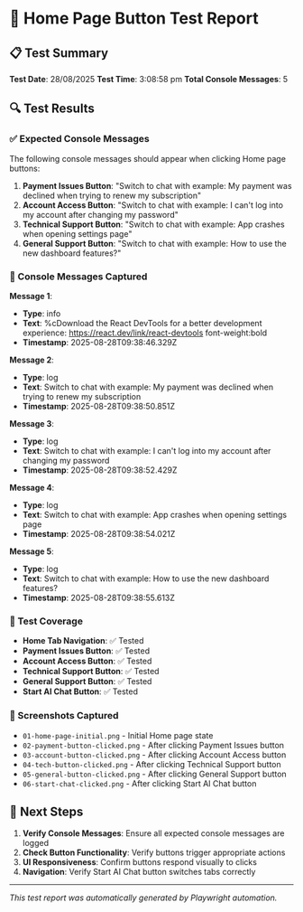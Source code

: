 # 🧪 Home Page Button Test Report

## 📋 Test Summary

**Test Date**: 28/08/2025
**Test Time**: 3:08:58 pm
**Total Console Messages**: 5

## 🔍 Test Results

### ✅ Expected Console Messages

The following console messages should appear when clicking Home page buttons:

1. **Payment Issues Button**: "Switch to chat with example: My payment was declined when trying to renew my subscription"
2. **Account Access Button**: "Switch to chat with example: I can't log into my account after changing my password"
3. **Technical Support Button**: "Switch to chat with example: App crashes when opening settings page"
4. **General Support Button**: "Switch to chat with example: How to use the new dashboard features?"

### 📝 Console Messages Captured


**Message 1**:
- **Type**: info
- **Text**: %cDownload the React DevTools for a better development experience: https://react.dev/link/react-devtools font-weight:bold
- **Timestamp**: 2025-08-28T09:38:46.329Z


**Message 2**:
- **Type**: log
- **Text**: Switch to chat with example: My payment was declined when trying to renew my subscription
- **Timestamp**: 2025-08-28T09:38:50.851Z


**Message 3**:
- **Type**: log
- **Text**: Switch to chat with example: I can't log into my account after changing my password
- **Timestamp**: 2025-08-28T09:38:52.429Z


**Message 4**:
- **Type**: log
- **Text**: Switch to chat with example: App crashes when opening settings page
- **Timestamp**: 2025-08-28T09:38:54.021Z


**Message 5**:
- **Type**: log
- **Text**: Switch to chat with example: How to use the new dashboard features?
- **Timestamp**: 2025-08-28T09:38:55.613Z


### 🎯 Test Coverage

- **Home Tab Navigation**: ✅ Tested
- **Payment Issues Button**: ✅ Tested
- **Account Access Button**: ✅ Tested
- **Technical Support Button**: ✅ Tested
- **General Support Button**: ✅ Tested
- **Start AI Chat Button**: ✅ Tested

### 📸 Screenshots Captured

- `01-home-page-initial.png` - Initial Home page state
- `02-payment-button-clicked.png` - After clicking Payment Issues button
- `03-account-button-clicked.png` - After clicking Account Access button
- `04-tech-button-clicked.png` - After clicking Technical Support button
- `05-general-button-clicked.png` - After clicking General Support button
- `06-start-chat-clicked.png` - After clicking Start AI Chat button

## 🚀 Next Steps

1. **Verify Console Messages**: Ensure all expected console messages are logged
2. **Check Button Functionality**: Verify buttons trigger appropriate actions
3. **UI Responsiveness**: Confirm buttons respond visually to clicks
4. **Navigation**: Verify Start AI Chat button switches tabs correctly

---

*This test report was automatically generated by Playwright automation.*
